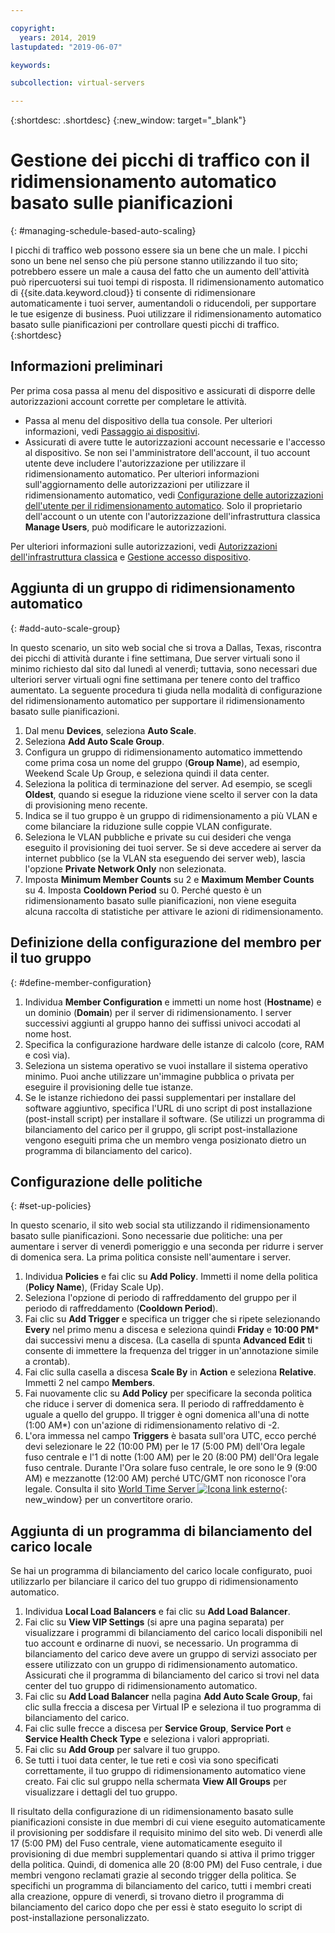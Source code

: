```yaml
---

copyright:
  years: 2014, 2019
lastupdated: "2019-06-07"

keywords:

subcollection: virtual-servers

---
```


{:shortdesc: .shortdesc}
{:new_window: target="_blank"}

# Gestione dei picchi di traffico con il ridimensionamento automatico basato sulle pianificazioni 
{: #managing-schedule-based-auto-scaling}

I picchi di traffico web possono essere sia un bene che un male. I picchi sono un bene nel senso che più persone stanno utilizzando il tuo sito; potrebbero essere un male a causa del fatto che un aumento dell'attività può ripercuotersi sui tuoi tempi di risposta. Il ridimensionamento automatico di {{site.data.keyword.cloud}} ti consente di ridimensionare automaticamente i tuoi server, aumentandoli o riducendoli, per supportare le tue esigenze di business. Puoi utilizzare il ridimensionamento automatico basato sulle pianificazioni per controllare questi picchi di traffico.
{:shortdesc}

## Informazioni preliminari
Per prima cosa passa al menu del dispositivo e assicurati di disporre delle autorizzazioni account corrette per completare le attività.

* Passa al menu del dispositivo della tua console. Per ulteriori informazioni, vedi [Passaggio ai dispositivi](/docs/vsi?topic=virtual-servers-navigating-devices).
* Assicurati di avere tutte le autorizzazioni account necessarie e l'accesso al dispositivo. Se non sei l'amministratore dell'account, il tuo account utente deve includere l'autorizzazione per utilizzare il ridimensionamento automatico. Per ulteriori informazioni sull'aggiornamento delle autorizzazioni per utilizzare il ridimensionamento automatico, vedi [Configurazione delle autorizzazioni dell'utente per il ridimensionamento automatico](/docs/vsi?topic=virtual-servers-user-permissions-required-to-use-auto-scale). Solo il proprietario dell'account o un utente con l'autorizzazione dell'infrastruttura classica **Manage Users**, può modificare le autorizzazioni. 

Per ulteriori informazioni sulle autorizzazioni, vedi [Autorizzazioni dell'infrastruttura classica](/docs/iam?topic=iam-infrapermission#infrapermission) e [Gestione accesso dispositivo](/docs/vsi?topic=virtual-servers-managing-device-access).

## Aggiunta di un gruppo di ridimensionamento automatico
{: #add-auto-scale-group}

In questo scenario, un sito web social che si trova a Dallas, Texas, riscontra dei picchi di attività durante i fine settimana, Due server virtuali sono il minimo richiesto dal sito dal lunedì al venerdì; tuttavia, sono necessari due ulteriori server virtuali ogni fine settimana per tenere conto del traffico aumentato. La seguente procedura ti giuda nella modalità di configurazione del ridimensionamento automatico per supportare il ridimensionamento basato sulle pianificazioni.

1. Dal menu **Devices**, seleziona **Auto Scale**.
2. Seleziona **Add Auto Scale Group**.
3. Configura un gruppo di ridimensionamento automatico immettendo come prima cosa un nome del gruppo (**Group Name**), ad esempio, Weekend Scale Up Group, e seleziona quindi il data center.
4. Seleziona la politica di terminazione del server. Ad esempio, se scegli **Oldest**, quando si esegue la riduzione viene scelto il server con la data di provisioning meno recente.
5. Indica se il tuo gruppo è un gruppo di ridimensionamento a più VLAN e come bilanciare la riduzione sulle coppie VLAN configurate. 
6. Seleziona le VLAN pubbliche e private su cui desideri che venga eseguito il provisioning dei tuoi server. Se si deve accedere ai server da internet pubblico (se la VLAN sta eseguendo dei server web), lascia l'opzione **Private Network Only** non selezionata.
7. Imposta **Minimum Member Counts** su 2 e **Maximum Member Counts** su 4. Imposta **Cooldown Period** su 0. Perché questo è un ridimensionamento basato sulle pianificazioni, non viene eseguita alcuna raccolta di statistiche per attivare le azioni di ridimensionamento. 

## Definizione della configurazione del membro per il tuo gruppo
{: #define-member-configuration}

1. Individua **Member Configuration** e immetti un nome host (**Hostname**) e un dominio (**Domain**) per il server di ridimensionamento. I server successivi aggiunti al gruppo hanno dei suffissi univoci accodati al nome host.
2. Specifica la configurazione hardware delle istanze di calcolo (core, RAM e così via). 
3. Seleziona un sistema operativo se vuoi installare il sistema operativo minimo. Puoi anche utilizzare un'immagine pubblica o privata per eseguire il provisioning delle tue istanze. 
4. Se le istanze richiedono dei passi supplementari per installare del software aggiuntivo, specifica l'URL di uno script di post installazione (post-install script) per installare il software. (Se utilizzi un programma di bilanciamento del carico per il gruppo, gli script post-installazione vengono eseguiti prima che un membro venga posizionato dietro un programma di bilanciamento del carico).

## Configurazione delle politiche
{: #set-up-policies}

In questo scenario, il sito web social sta utilizzando il ridimensionamento basato sulle pianificazioni. Sono necessarie due politiche: una per aumentare i server di venerdì pomeriggio e una seconda per ridurre i server di domenica sera. La prima politica consiste nell'aumentare i server.

1. Individua **Policies** e fai clic su **Add Policy**. Immetti il nome della politica (**Policy Name**), (Friday Scale Up).
2. Seleziona l'opzione di periodo di raffreddamento del gruppo per il periodo di raffreddamento (**Cooldown Period**).
3. Fai clic su **Add Trigger** e specifica un trigger che si ripete selezionando **Every** nel primo menu a discesa e seleziona quindi **Friday** e **10:00 PM**\* dai successivi menu a discesa. (La casella di spunta **Advanced Edit** ti consente di immettere la frequenza del trigger in un'annotazione simile a crontab).
4. Fai clic sulla casella a discesa **Scale By** in **Action** e seleziona **Relative**. Immetti 2 nel campo **Members**.
5. Fai nuovamente clic su **Add Policy** per specificare la seconda politica che riduce i server di domenica sera. Il periodo di raffreddamento è uguale a quello del gruppo. Il trigger è ogni domenica all'una di notte (1:00 AM*) con un'azione di ridimensionamento relativo di -2.
6. L'ora immessa nel campo **Triggers** è basata sull'ora UTC, ecco perché devi selezionare le 22 (10:00 PM) per le 17 (5:00 PM) dell'Ora legale fuso centrale e l'1 di notte (1:00 AM) per le 20 (8:00 PM) dell'Ora legale fuso centrale. Durante l'Ora solare fuso centrale, le ore sono le 9 (9:00 AM) e mezzanotte (12:00 AM) perché UTC/GMT non riconosce l'ora legale. Consulta il sito [World Time Server ![Icona link esterno](../../icons/launch-glyph.svg "Icona link esterno")](http://www.worldtimeserver.com/current_time_in_UTC.aspx){: new_window} per un convertitore orario.

## Aggiunta di un programma di bilanciamento del carico locale

Se hai un programma di bilanciamento del carico locale configurato, puoi utilizzarlo per bilanciare il carico del tuo gruppo di ridimensionamento automatico.

1. Individua **Local Load Balancers** e fai clic su **Add Load Balancer**. 
2. Fai clic su **View VIP Settings** (si apre una pagina separata) per visualizzare i programmi di bilanciamento del carico locali disponibili nel tuo account e ordinarne di nuovi, se necessario. Un programma di bilanciamento del carico deve avere un gruppo di servizi associato per essere utilizzato con un gruppo di ridimensionamento automatico. Assicurati che il programma di bilanciamento del carico si trovi nel data center del tuo gruppo di ridimensionamento automatico. 
3. Fai clic su **Add Load Balancer** nella pagina **Add Auto Scale Group**, fai clic sulla freccia a discesa per Virtual IP e seleziona il tuo programma di bilanciamento del carico. 
4. Fai clic sulle frecce a discesa per **Service Group**, **Service Port** e **Service Health Check Type** e seleziona i valori appropriati. 
5. Fai clic su **Add Group** per salvare il tuo gruppo. 
6. Se tutti i tuoi data center, le tue reti e così via sono specificati correttamente, il tuo gruppo di ridimensionamento automatico viene creato. Fai clic sul gruppo nella schermata **View All Groups** per visualizzare i dettagli del tuo gruppo. 

Il risultato della configurazione di un ridimensionamento basato sulle pianificazioni consiste in due membri di cui viene eseguito automaticamente il provisioning per soddisfare il requisito minimo del sito web. Di venerdì alle 17 (5:00 PM) del Fuso centrale, viene automaticamente eseguito il provisioning di due membri supplementari quando si attiva il primo trigger della politica. Quindi, di domenica alle 20 (8:00 PM) del Fuso centrale, i due membri vengono reclamati grazie al secondo trigger della politica. Se specifichi un programma di bilanciamento del carico, tutti i membri creati alla creazione, oppure di venerdì, si trovano dietro il programma di bilanciamento del carico dopo che per essi è stato eseguito lo script di post-installazione personalizzato. 
